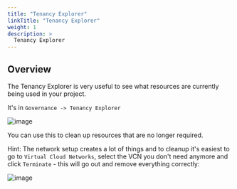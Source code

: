 ```yaml
---
title: "Tenancy Explorer"
linkTitle: "Tenancy Explorer"
weight: 1
description: >
  Tenancy Explorer
---
```


## Overview

The Tenancy Explorer is very useful to see what resources are currently being
used in your project.

It's in `Governance -> Tenancy Explorer`

![image](https://user-images.githubusercontent.com/4021595/157352815-7ca0f88c-d2e1-4ca3-8d1b-f7917423a173.png)

You can use this to clean up resources that are no longer required.

Hint: The network setup creates a lot of things and to cleanup it's easiest to
go to `Virtual Cloud Networks`, select the VCN you don't need anymore and click
`Terminate` - this will go out and remove everything correctly:

![image](https://user-images.githubusercontent.com/4021595/157353107-5a3a8063-189a-49c3-9c85-24b6bba52c13.png)
